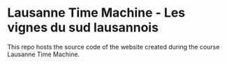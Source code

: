 # Lausanne Time Machine - Les vignes du sud lausannois
This repo hosts the source code of the website created during the course Lausanne 
Time Machine.
